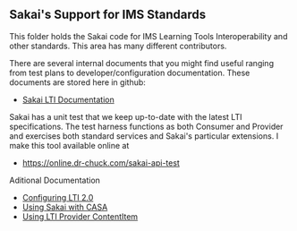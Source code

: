 Sakai's Support for IMS Standards
---------------------------------

This folder holds the Sakai code for IMS Learning Tools Interoperability and other standards.
This area has many different contributors.  

There are several internal documents that you might find useful ranging from test plans to developer/configuration
documentation.  These documents are stored here in github:

* [Sakai LTI Documentation](https://github.com/sakaiproject/sakai/tree/master/basiclti/basiclti-docs/resources/docs)

Sakai has a unit test that we keep up-to-date with the latest LTI specifications.  The 
test harness functions as both Consumer and Provider and exercises both standard services 
and Sakai's particular extensions.  I make this tool available online at

* https://online.dr-chuck.com/sakai-api-test

Aditional Documentation

* [Configuring LTI 2.0](docs/LTI2.md)
* [Using Sakai with CASA](docs/CASA.md)
* [Using LTI Provider ContentItem](docs/CONTENTITEM.md)

